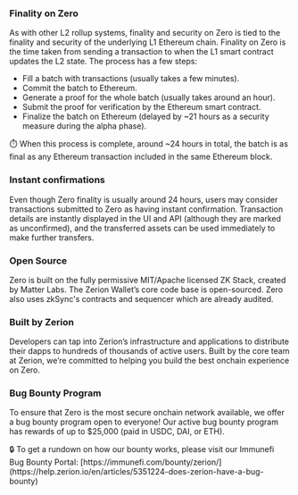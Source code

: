 ### **Finality on Zero**

As with other L2 rollup systems, finality and security on Zero is tied to the finality and security of the underlying L1 Ethereum chain. Finality on Zero is the time taken from sending a transaction to when the L1 smart contract updates the L2 state. The process has a few steps:

- Fill a batch with transactions (usually takes a few minutes).
- Commit the batch to Ethereum.
- Generate a proof for the whole batch (usually takes around an hour).
- Submit the proof for verification by the Ethereum smart contract.
- Finalize the batch on Ethereum (delayed by ~21 hours as a security measure during the alpha phase).

<aside>
⏱️ When this process is complete, around ~24 hours in total, the batch is as final as any Ethereum transaction included in the same Ethereum block.

</aside>

### **Instant confirmations**

Even though Zero finality is usually around 24 hours, users may consider transactions submitted to Zero as having instant confirmation. Transaction details are instantly displayed in the UI and API (although they are marked as unconfirmed), and the transferred assets can be used immediately to make further transfers.

### Open Source[](https://docs.base.org/docs/#open-source)

Zero is built on the fully permissive MIT/Apache licensed ZK Stack, created by Matter Labs. The Zerion Wallet’s core code base is open-sourced. Zero also uses zkSync's contracts and sequencer which are already audited.

### Built by Zerion

Developers can tap into Zerion’s infrastructure and applications to distribute their dapps to hundreds of thousands of active users. Built by the core team at Zerion, we’re committed to helping you build the best onchain experience on Zero.

### **Bug Bounty Program**

To ensure that Zero is the most secure onchain network available, we offer a bug bounty program open to everyone! Our active bug bounty program has rewards of up to $25,000 (paid in USDC, DAI, or ETH).

<aside>
🔒 To get a rundown on how our bounty works, please visit our Immunefi Bug Bounty Portal: [https://immunefi.com/bounty/zerion/](https://help.zerion.io/en/articles/5351224-does-zerion-have-a-bug-bounty)

</aside>